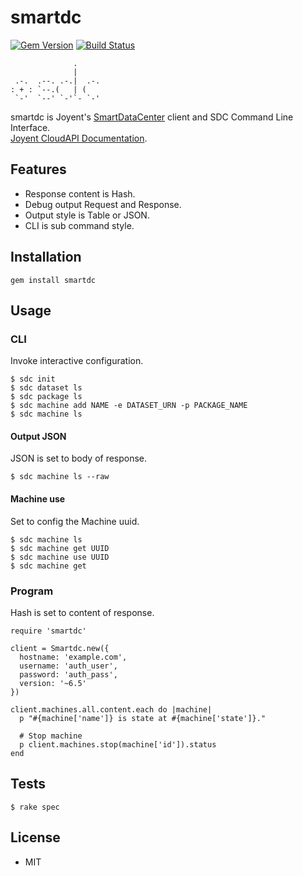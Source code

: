 smartdc
=======

[![Gem Version](https://badge.fury.io/rb/smartdc.png)](https://rubygems.org/gems/smartdc) [![Build Status](https://travis-ci.org/ogom/ruby-smartdc.png?branch=master)](https://travis-ci.org/ogom/ruby-smartdc)

```
              .
              |
 .-.  .--. .-.|  .-.
: + : `--.(   | (   
 `-'  `--' `-'`- `-'

```

smartdc is Joyent's [SmartDataCenter](http://www.joyent.com/software/smartdatacenter) client and SDC Command Line Interface.  
[Joyent CloudAPI Documentation](http://apidocs.joyent.com/sdcapidoc/cloudapi/).  


## Features

* Response content is Hash.
* Debug output Request and Response.
* Output style is Table or JSON.
* CLI is sub command style.


## Installation

```
gem install smartdc
```

## Usage

### CLI
Invoke interactive configuration.

```
$ sdc init
$ sdc dataset ls
$ sdc package ls
$ sdc machine add NAME -e DATASET_URN -p PACKAGE_NAME
$ sdc machine ls
```


#### Output JSON
JSON is set to body of response.

```
$ sdc machine ls --raw
```


#### Machine use
Set to config the Machine uuid.

```
$ sdc machine ls
$ sdc machine get UUID
$ sdc machine use UUID
$ sdc machine get
```


### Program
Hash is set to content of response.

```
require 'smartdc'

client = Smartdc.new({
  hostname: 'example.com',
  username: 'auth_user',
  password: 'auth_pass',
  version: '~6.5'
})

client.machines.all.content.each do |machine|
  p "#{machine['name']} is state at #{machine['state']}." 

  # Stop machine
  p client.machines.stop(machine['id']).status
end
```


## Tests

```
$ rake spec
```

## License 

* MIT
